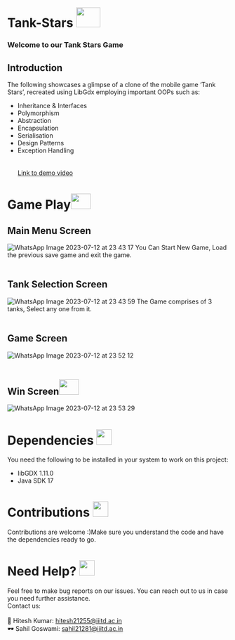  # Tank-Stars <img src="https://github.com/sahilgoswami0901/Tank-Stars/assets/108210189/8fbd8a9e-7835-4529-9bed-c6efb00792bc" width="55" height="45">

 
### Welcome to our Tank Stars Game 

## Introduction
The following showcases a glimpse of a clone of the mobile game ‘Tank Stars’, recreated using LibGdx employing important OOPs such as:

* Inheritance & Interfaces
* Polymorphism
* Abstraction
* Encapsulation
* Serialisation
* Design Patterns
* Exception Handling
<br/><br/><br/>[Link to demo video](https://drive.google.com/file/d/1rehqKk20LD04q6tvPgfNsB242l_H35Q3/view?usp=drive_link)

# Game Play<img src="https://github.com/sahilgoswami0901/Tank-Stars/assets/108210189/04d4a083-ccd6-4ff3-a508-590398ebaf3d" width="45" height="35">
## Main Menu Screen
![WhatsApp Image 2023-07-12 at 23 43 17](https://github.com/sahilgoswami0901/Tank-Stars/assets/108210189/2191fb73-5c33-42f8-8c7b-1aca0b8920ef)
You Can Start New Game, Load the previous save game and exit the game.
<br/>
<br/>
## Tank Selection Screen 
![WhatsApp Image 2023-07-12 at 23 43 59](https://github.com/sahilgoswami0901/Tank-Stars/assets/108210189/932b0699-0366-4dd9-97fb-f6e88f0a81a2)
The Game comprises of 3 tanks, Select any one from it. 
<br/>
<br/>
## Game Screen
![WhatsApp Image 2023-07-12 at 23 52 12](https://github.com/sahilgoswami0901/Tank-Stars/assets/108210189/8683f02a-0e03-40f9-8e95-8a0079bd3b2a)
<br/>
<br/>
## Win Screen<img src="https://github.com/sahilgoswami0901/Tank-Stars/assets/108210189/20142ed3-70da-4e2c-9eff-d72d7e97ba0e" width="45" height="35">
![WhatsApp Image 2023-07-12 at 23 53 29](https://github.com/sahilgoswami0901/Tank-Stars/assets/108210189/9ab535ce-8bb9-44e3-a92a-1154af34d5d2)
# Dependencies <img style="center" src="https://github.com/sahilgoswami0901/Shopify/assets/107829550/be009327-bc2e-4217-ab01-9262094e4a21" width="35" height="35">
You need the following to be installed in your system to work on this project:
* libGDX 1.11.0
* Java SDK 17
# Contributions <img src="https://github.com/sahilgoswami0901/Shopify/assets/107829550/5dfb3d9f-06d6-46d1-94cc-0f7ce72341f7" width="35" height="35">
Contributions are welcome :)Make sure you understand the code and have the dependencies ready to go.
# Need Help? <img src="https://github.com/sahilgoswami0901/Shopify/assets/107829550/4af264bb-3508-43cd-bc32-14317dad0dc6" width="35" height="35">
Feel free to make bug reports on our issues. You can reach out to us in case you need further assistance.<br/>
Contact us:<br/>
<br/>
🧠 Hitesh Kumar: hitesh21255@iiitd.ac.in <br/> 
🕶  Sahil Goswami: sahil21281@iiitd.ac.in <br/>


